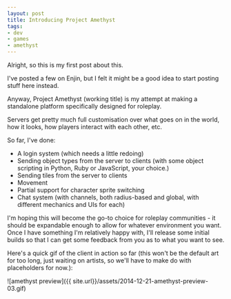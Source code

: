 ```yaml
---
layout: post
title: Introducing Project Amethyst
tags:
- dev
- games
- amethyst
---
```

Alright, so this is my first post about this.

I've posted a few on Enjin, but I felt it might be a good idea to start posting stuff here instead.

Anyway, Project Amethyst (working title) is my attempt at making a standalone platform specifically designed for roleplay.

Servers get pretty much full customisation over what goes on in the world, how it looks, how players interact with each other, etc.

So far, I've done:

* A login system (which needs a little redoing)
* Sending object types from the server to clients (with some object scripting in Python, Ruby or JavaScript, your choice.)
* Sending tiles from the server to clients
* Movement
* Partial support for character sprite switching
* Chat system (with channels, both radius-based and global, with different mechanics and UIs for each)

I'm hoping this will become the go-to choice for roleplay communities - it should be expandable enough to allow for whatever environment you want.
Once I have something I'm relatively happy with, I'll release some initial builds so that I can get some feedback from you as to what you want to see.

Here's a quick gif of the client in action so far (this won't be the default art for too long, just waiting on artists, so we'll have to make do with placeholders for now.):

![amethyst preview]({{ site.url}}/assets/2014-12-21-amethyst-preview-03.gif)
